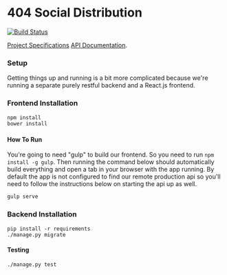 # 404 Social Distribution

[![Build Status](https://travis-ci.org/CMPUT404/socialdistribution.svg?branch=master)](https://travis-ci.org/CMPUT404/socialdistribution)

[Project Specifications](https://github.com/abramhindle/CMPUT404-project-socialdistribution)
[API Documentation](https://github.com/CMPUT404/socialdistribution/wiki).

### Setup
Getting things up and running is a bit more complicated because we're running a separate purely restful backend and a React.js frontend.

### Frontend Installation
```bash
npm install
bower install
```
#### How To Run
You're going to need "gulp" to build our frontend. So you need to run `npm install -g gulp`. Then running the command below should automatically build everything and open a tab in your browser with the app running. By default the app is not configured to find our remote production api so you'll need to follow the instructions below on starting the api up as well.

```bash
gulp serve
```

### Backend Installation
```
pip install -r requirements
./manage.py migrate
```

#### Testing
```
./manage.py test
```
